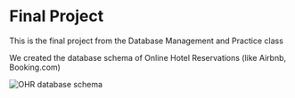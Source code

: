 # Final Project
This is the final project from the Database Management and Practice class


We created the database schema of Online Hotel Reservations (like Airbnb, Booking.com)


![OHR database schema](https://user-images.githubusercontent.com/114143258/205949549-f6581125-3ed9-42e0-8797-f16d6902e793.jpg)
